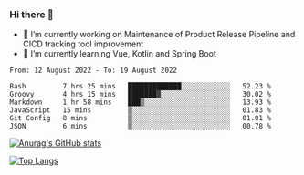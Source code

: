### Hi there 👋

- 🔭 I’m currently working on Maintenance of Product Release Pipeline and CICD tracking tool improvement
- 🌱 I’m currently learning Vue, Kotlin and Spring Boot

<!--START_SECTION:waka-->

```text
From: 12 August 2022 - To: 19 August 2022

Bash         7 hrs 25 mins   █████████████░░░░░░░░░░░░   52.23 %
Groovy       4 hrs 15 mins   ███████▓░░░░░░░░░░░░░░░░░   30.02 %
Markdown     1 hr 58 mins    ███▒░░░░░░░░░░░░░░░░░░░░░   13.93 %
JavaScript   15 mins         ▒░░░░░░░░░░░░░░░░░░░░░░░░   01.83 %
Git Config   8 mins          ▒░░░░░░░░░░░░░░░░░░░░░░░░   01.01 %
JSON         6 mins          ▒░░░░░░░░░░░░░░░░░░░░░░░░   00.78 %
```

<!--END_SECTION:waka-->

[![Anurag's GitHub stats](https://github-readme-stats.vercel.app/api?username=yunhao981&show_icons=true&theme=solarized-dark)](https://github.com/anuraghazra/github-readme-stats)

[![Top Langs](https://github-readme-stats.vercel.app/api/top-langs/?username=yunhao981&theme=solarized-dark&layout=compact)](https://github.com/anuraghazra/github-readme-stats)

<!--
**yunhao981/yunhao981** is a ✨ _special_ ✨ repository because its `README.md` (this file) appears on your GitHub profile.

Here are some ideas to get you started:

- 🔭 I’m currently working on Maintenance of Release Pipeline and CICD tracking tool improvement
- 🌱 I’m currently learning Vue, Kotlin and Spring Boot
- 👯 I’m looking to collaborate on ...
- 🤔 I’m looking for help with ...
- 💬 Ask me about ...
- 📫 How to reach me: ...
- 😄 Pronouns: ...
- ⚡ Fun fact: ...
-->


